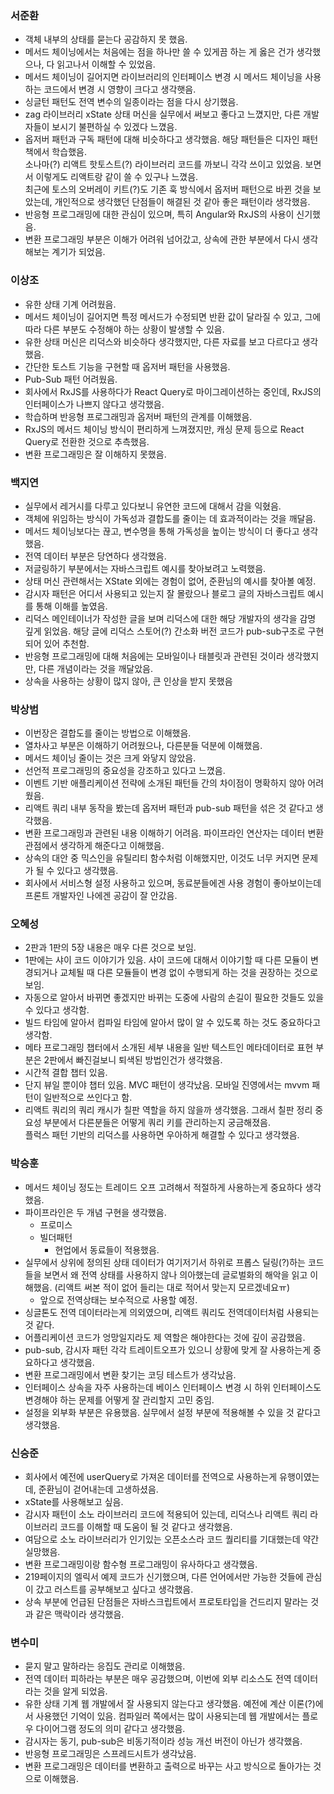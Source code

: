 
### 서준환

- 객체 내부의 상태를 묻는다 공감하지 못 했음.
- 메서드 체이닝에서는 처음에는 점을 하나만 쓸 수 있게끔 하는 게 옳은 건가 생각했으나, 다 읽고나서 이해할 수 있었음.
- 메서드 체이닝이 길어지면 라이브러리의 인터페이스 변경 시 메서드 체이닝을 사용하는 코드에서 변경 시 영향이 크다고 생각햇음.
- 싱글턴 패턴도 전역 변수의 일종이라는 점을 다시 상기했음.
- zag 라이브러리 xState 상태 머신을 실무에서 써보고 좋다고 느꼈지만, 다른 개발자들이 보시기 불편하실 수 있겠다 느꼈음.
- 옵저버 패턴과 구독 패턴에 대해 비슷하다고 생각했음. 해당 패턴들은 디자인 패턴 책에서 학습했음. <br> 
  소나마(?) 리액트 핫토스트(?) 라이브러리 코드를 까보니 각각 쓰이고 있었음. 보면서 이렇게도 리액트랑 같이 쓸 수 있구나 느꼈음.<br>
  최근에 토스의 오버레이 키트(?)도 기존 훅 방식에서 옵저버 패턴으로 바뀐 것을 보았는데, 개인적으로 생각했던 단점들이 해결된 것 같아 좋은 패턴이라 생각했음.
- 반응형 프로그래밍에 대한 관심이 있으며, 특히 Angular와 RxJS의 사용이 신기했음.
- 변환 프로그래밍 부분은 이해가 어려워 넘어갔고, 상속에 관한 부분에서 다시 생각해보는 계기가 되었음.


### 이상조

- 유한 상태 기계 어려웠음. 
- 메서드 체이닝이 길어지면 특정 메서드가 수정되면 반환 값이 달라질 수 있고, 그에 따라 다른 부분도 수정해야 하는 상황이 발생할 수 있음.
- 유한 상태 머신은 리덕스와 비슷하다 생각했지만, 다른 자료를 보고 다르다고 생각했음.
- 간단한 토스트 기능을 구현할 때 옵저버 패턴을 사용했음.
- Pub-Sub 패턴 어려웠음.
- 회사에서 RxJS를 사용하다가 React Query로 마이그레이션하는 중인데, RxJS의 인터페이스가 나쁘지 않다고 생각했음.
- 학습하며 반응형 프로그래밍과 옵저버 패턴의 관계를 이해했음. 
- RxJS의 메서드 체이닝 방식이 편리하게 느껴졌지만, 캐싱 문제 등으로 React Query로 전환한 것으로 추측했음.
- 변환 프로그래밍은 잘 이해하지 못했음.

### 백지연

- 실무에서 레거시를 다루고 있다보니 유연한 코드에 대해서 감을 익혔음. 
- 객체에 위임하는 방식이 가독성과 결합도를 줄이는 데 효과적이라는 것을 깨달음.
- 메서드 체이닝보다는 끊고, 변수명을 통해 가독성을 높이는 방식이 더 좋다고 생각했음.
- 전역 데이터 부분은 당연하다 생각했음.
- 저글링하기 부분에서는 자바스크립트 예시를 찾아보려고 노력했음.
- 상태 머신 관련해서는 XState 외에는 경험이 없어, 준환님의 예시를 찾아볼 예정.
- 감시자 패턴은 어디서 사용되고 있는지 잘 몰랐으나 블로그 글의 자바스크립트 예시를 통해 이해를 높였음.
- 리덕스 메인테이너가 작성한 글을 보며 리덕스에 대한 해당 개발자의 생각을 감명 깊게 읽었음. 해당 글에 리덕스 스토어(?) 간소화 버전 코드가 pub-sub구조로 구현되어 있어 추천함.  
- 반응형 프로그래밍에 대해 처음에는 모바일이나 태블릿과 관련된 것이라 생각했지만, 다른 개념이라는 것을 깨달았음.
- 상속을 사용하는 상황이 많지 않아, 큰 인상을 받지 못했음

### 박상범

- 이번장은 결합도를 줄이는 방법으로 이해했음.
- 열차사고 부분은 이해하기 어려웠으나, 다른분들 덕분에 이해했음.
- 메서드 체이닝 줄이는 것은 크게 와닿지 않았음.
- 선언적 프로그래밍의 중요성을 강조하고 있다고 느꼈음.
- 이벤트 기반 애플리케이션 전략에 소개된 패턴들 간의 차이점이 명확하지 않아 어려웠음.
- 리액트 쿼리 내부 동작을 봤는데 옵저버 패턴과 pub-sub 패턴을 섞은 것 같다고 생각했음. 
- 변환 프로그래밍과 관련된 내용 이해하기 어려음. 파이프라인 연산자는 데이터 변환 관점에서 생각하게 해준다고 이해했음. 
- 상속의 대안 중 믹스인을 유틸리티 함수처럼 이해했지만, 이것도 너무 커지면 문제가 될 수 있다고 생각했음.
- 회사에서 서비스형 설정 사용하고 있으며, 동료분들에겐 사용 경험이 좋아보이는데 프론트 개발자인 나에겐 공감이 잘 안갔음.

### 오혜성

- 2판과 1판의 5장 내용은 매우 다른 것으로 보임.
- 1판에는 샤이 코드 이야기가 있음. 샤이 코드에 대해서 이야기할 때 다른 모듈이 변경되거나 교체될 때 다른 모듈들이 변경 없이 수행되게 하는 것을 권장하는 것으로 보임.
- 자동으로 알아서 바뀌면 좋겠지만 바뀌는 도중에 사람의 손길이 필요한 것들도 있을 수 있다고 생각함.
- 빌드 타임에 알아서 컴파일 타임에 알아서 많이 알 수 있도록 하는 것도 중요하다고 생각함.
- 메타 프로그래밍 챕터에서 소개된 세부 내용을 일반 텍스트인 메타데이터로 표현 부분은 2판에서 빠진걸보니 퇴색된 방법인건가 생각했음.  
- 시간적 결합 챕터 있음.
- 단지 뷰일 뿐이야 챕터 있음. MVC 패턴이 생각났음. 모바일 진영에서는 mvvm 패턴이 일반적으로 쓰인다고 함.
- 리액트 쿼리의 쿼리 캐시가 칠판 역할을 하지 않을까 생각했음. 그래서 칠판 정리 중요성 부분에서 다른분들은 어떻게 쿼리 키를 관리하는지 궁금해졌음. <br>
  플럭스 패턴 기반의 리덕스를 사용하면 우아하게 해결할 수 있다고 생각했음.


### 박승훈

- 메서드 체이닝 정도는 트레이드 오프 고려해서 적절하게 사용하는게 중요하다 생각했음.
- 파이프라인은 두 개념 구현을 생각했음.
  - 프로미스
  - 빌더패턴
    - 현업에서 동료들이 적용했음.
- 실무에서 상위에 정의된 상태 데이터가 여기저기서 하위로 프롭스 딜링(?)하는 코드들을 보면서 왜 전역 상태를 사용하지 않나 의아했는데 글로벌화의 해악을 읽고 이해했음. (리액트 써본 적이 없어 들리는 대로 적어서 맞는지 모르겠네요ㅠ)
  - 앞으로 전역상태는 보수적으로 사용할 예정.
- 싱글톤도 전역 데이터라는게 의외였으며, 리액트 쿼리도 전역데이터처럼 사용되는 것 같다.
- 어플리케이션 코드가 엉망일지라도 제 역할은 해야한다는 것에 깊이 공감했음.
- pub-sub, 감시자 패턴 각각 트레이트오프가 있으니 상황에 맞게 잘 사용하는게 중요하다고 생각했음.
- 변환 프로그래밍에서 변환 찾기는 코딩 테스트가 생각났음.
- 인터페이스 상속을 자주 사용하는데 베이스 인터페이스 변경 시 하위 인터페이스도 변경해야 하는 문제를 어떻게 잘 관리할지 고민 중임. 
- 설정을 외부화 부분은 유용했음. 실무에서 설정 부분에 적용해볼 수 있을 것 같다고 생각했음.


### 신승준

- 회사에서 예전에 userQuery로 가져온 데이터를 전역으로 사용하는게 유행이였는데, 준환님이 걷어내는데 고생하셨음.
- xState를 사용해보고 싶음.
- 감시자 패턴이 소노 라이브러리 코드에 적용되어 있는데, 리덕스나 리액트 쿼리 라이브러리 코드를 이해할 때 도움이 될 것 같다고 생각했음.
- 여담으로 소노 라이브러리가 인기있는 오픈소스라 코드 퀄리티를 기대했는데 약간 실망했음.
- 변환 프로그래밍이랑 함수형 프로그래밍이 유사하다고 생각했음.
- 219페이지의 엘릭서 예제 코드가 신기했으며, 다른 언어에서만 가능한 것들에 관심이 갔고 러스트를 공부해보고 싶다고 생각했음.
- 상속 부분에 언급된 단점들은 자바스크립트에서 프로토타입을 건드리지 말라는 것과 같은 맥락이라 생각했음.


### 변수미

- 묻지 말고 말하라는 응집도 관리로 이해했음.
- 전역 데이터 피하라는 부분은 매우 공감했으며, 이번에 외부 리소스도 전역 데이터라는 것을 알게 되었음.
- 유한 상태 기계 웹 개발에서 잘 사용되지 않는다고 생각했음. 예전에 계산 이론(?)에서 사용했던 기억이 있음. 컴파일러 쪽에서는 많이 사용되는데 웹 개발에서는 플로우 다이어그램 정도의 의미 같다고 생각했음.
- 감시자는 동기, pub-sub은 비동기적이라 성능 개선 버전이 아닌가 생각했음.
- 반응형 프로그래밍은 스프레드시트가 생각났음.
- 변환 프로그래밍은 데이터를 변환하고 출력으로 바꾸는 사고 방식으로 돌아가는 것으로 이해했음.

